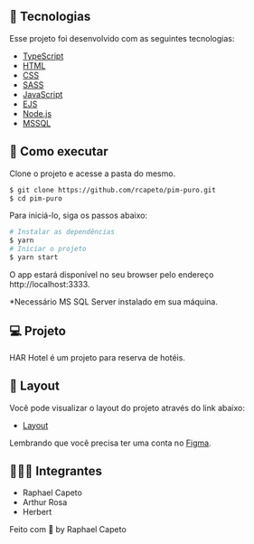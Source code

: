 ## 🧪 Tecnologias

Esse projeto foi desenvolvido com as seguintes tecnologias:

- [TypeScript](https://www.typescriptlang.org/)
- [HTML](https://developer.mozilla.org/pt-BR/docs/Web/HTML)
- [CSS](https://www.w3schools.com/cssref/)
- [SASS](https://sass-lang.com)
- [JavaScript](https://developer.mozilla.org/pt-BR/docs/Web/JavaScript)
- [EJS](https://ejs.co/)
- [Node.js](https://nodejs.org/)
- [MSSQL](https://docs.microsoft.com/pt-br/sql/?view=sql-server-ver15)

## 🚀 Como executar

Clone o projeto e acesse a pasta do mesmo.

```bash
$ git clone https://github.com/rcapeto/pim-puro.git
$ cd pim-puro
```

Para iniciá-lo, siga os passos abaixo:
```bash
# Instalar as dependências
$ yarn
# Iniciar o projeto
$ yarn start
```
O app estará disponível no seu browser pelo endereço http://localhost:3333.

*Necessário MS SQL Server instalado em sua máquina.

## 💻 Projeto

HAR Hotel é um projeto para reserva de hotéis.

## 🔖 Layout

Você pode visualizar o layout do projeto através do link abaixo:

- [Layout](https://www.figma.com/file/wPoXn7fP5P75eqEQu2qvpr/Hotel-Website-Design-(Community)?node-id=0%3A1) 

Lembrando que você precisa ter uma conta no [Figma](http://figma.com/).

## 👨🏻‍💻 Integrantes
- Raphael Capeto
- Arthur Rosa
- Herbert 

Feito com 💜 by Raphael Capeto
